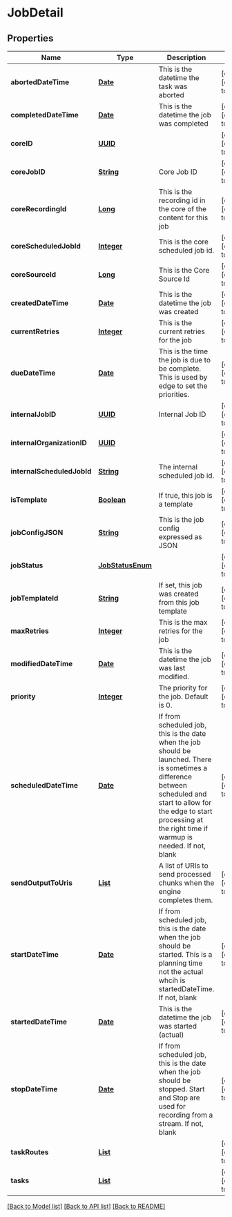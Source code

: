 # JobDetail
## Properties

Name | Type | Description | Notes
------------ | ------------- | ------------- | -------------
**abortedDateTime** | [**Date**](DateTime.md) | This is the datetime the task was aborted | [optional] [default to null]
**completedDateTime** | [**Date**](DateTime.md) | This is the datetime the job was completed | [optional] [default to null]
**coreID** | [**UUID**](UUID.md) |  | [optional] [default to null]
**coreJobID** | [**String**](string.md) | Core Job ID | [optional] [default to null]
**coreRecordingId** | [**Long**](long.md) | This is the recording id in the core of the content for this job | [optional] [default to null]
**coreScheduledJobId** | [**Integer**](integer.md) | This is the core scheduled job id. | [optional] [default to null]
**coreSourceId** | [**Long**](long.md) | This is the Core Source Id | [optional] [default to 0]
**createdDateTime** | [**Date**](DateTime.md) | This is the datetime the job was created | [optional] [default to null]
**currentRetries** | [**Integer**](integer.md) | This is the current retries for the job | [optional] [default to 0]
**dueDateTime** | [**Date**](DateTime.md) | This is the time the job is due to be complete.  This is used by edge to set the priorities. | [optional] [default to null]
**internalJobID** | [**UUID**](UUID.md) | Internal Job ID | [optional] [default to null]
**internalOrganizationID** | [**UUID**](UUID.md) |  | [optional] [default to null]
**internalScheduledJobId** | [**String**](string.md) | The internal scheduled job id. | [optional] [default to null]
**isTemplate** | [**Boolean**](boolean.md) | If true, this job is a template | [optional] [default to null]
**jobConfigJSON** | [**String**](string.md) | This is the job config expressed as JSON | [optional] [default to null]
**jobStatus** | [**JobStatusEnum**](JobStatusEnum.md) |  | [optional] [default to null]
**jobTemplateId** | [**String**](string.md) | If set, this job was created from this job template | [optional] [default to null]
**maxRetries** | [**Integer**](integer.md) | This is the max retries for the job | [optional] [default to 0]
**modifiedDateTime** | [**Date**](DateTime.md) | This is the datetime the job was last modified. | [optional] [default to null]
**priority** | [**Integer**](integer.md) | The priority for the job.  Default is 0. | [optional] [default to 0]
**scheduledDateTime** | [**Date**](DateTime.md) | If from scheduled job, this is the date when the job should be launched. There is sometimes a difference between scheduled and start to allow for the edge to start processing at the right time if warmup is needed. If not, blank | [optional] [default to null]
**sendOutputToUris** | [**List**](string.md) | A list of URIs to send processed chunks when the engine completes them. | [optional] [default to null]
**startDateTime** | [**Date**](DateTime.md) | If from scheduled job, this is the date when the job should be started. This is a planning time not the actual whcih is startedDateTime.  If not, blank | [optional] [default to null]
**startedDateTime** | [**Date**](DateTime.md) | This is the datetime the job was started (actual) | [optional] [default to null]
**stopDateTime** | [**Date**](DateTime.md) | If from scheduled job, this is the date when the job should be stopped. Start and Stop are used for recording from a stream.  If not, blank | [optional] [default to null]
**taskRoutes** | [**List**](TaskRouteDetail.md) |  | [optional] [default to null]
**tasks** | [**List**](TaskDetail.md) |  | [optional] [default to null]

[[Back to Model list]](../README.md#documentation-for-models) [[Back to API list]](../README.md#documentation-for-api-endpoints) [[Back to README]](../README.md)

